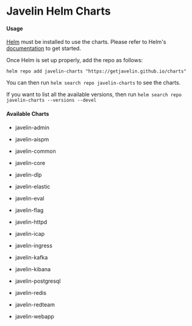 # Javelin Helm Charts

#### Usage

[Helm](https://helm.sh/) must be installed to use the charts. Please refer to Helm's [documentation](https://helm.sh/docs/) to get started.

Once Helm is set up properly, add the repo as follows:

```code
helm repo add javelin-charts "https://getjavelin.github.io/charts"
```

You can then run `helm search repo javelin-charts` to see the charts.

If you want to list all the available versions, then run `helm search repo javelin-charts --versions --devel`

#### Available Charts
* javelin-admin

* javelin-aispm

* javelin-common

* javelin-core

* javelin-dlp

* javelin-elastic

* javelin-eval

* javelin-flag

* javelin-httpd

* javelin-icap

* javelin-ingress

* javelin-kafka

* javelin-kibana

* javelin-postgresql

* javelin-redis

* javelin-redteam

* javelin-webapp
